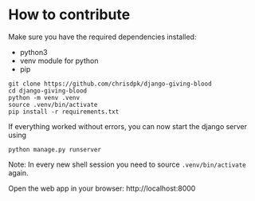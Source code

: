 # How to contribute

Make sure you have the required dependencies installed:
- python3
- venv module for python
- pip


```
git clone https://github.com/chrisdpk/django-giving-blood
cd django-giving-blood
python -m venv .venv
source .venv/bin/activate
pip install -r requirements.txt
```

If everything worked without errors, you can now start the django server using

```python manage.py runserver```

Note: In every new shell session you need to source `.venv/bin/activate` again.

Open the web app in your browser: http://localhost:8000

